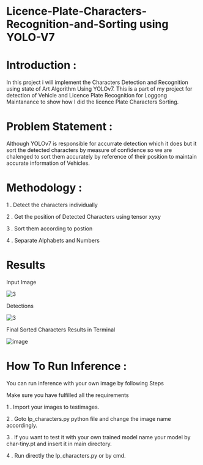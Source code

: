# Licence-Plate-Characters-Recognition-and-Sorting using YOLO-V7

# Introduction : 

In this project i will implement the Characters Detection and Recognition using state of Art Algorithm Using YOLOv7. This is a part of my project for detection of Vehicle and Licence Plate Recognition for Loggong Maintanance to show how I did the licence Plate Characters Sorting.

# Problem Statement :
Although YOLOv7 is responsible for accurrate detection which it does but it sort the detected characters by measure of confidence so we are chalenged to sort them accurately by reference of their position to maintain accurate information of Vehicles.

# Methodology :
1 . Detect the characters individually

2 . Get the position of Detected Characters using tensor xyxy

3 . Sort them according to postion

4 . Separate Alphabets and Numbers

# Results
Input Image


![3](https://github.com/SyedSybtain/Licence-Plate-Characters-Recognition-and-Sorting/assets/115772979/1cc1cdfb-d0b5-41f5-9534-dada7dad7412)

Detections

![3](https://github.com/SyedSybtain/Licence-Plate-Characters-Recognition-and-Sorting/assets/115772979/7dff4ada-80b0-4edd-8a26-b2462155c0ac)


Final Sorted Characters Results in Terminal

![image](https://github.com/SyedSybtain/Licence-Plate-Characters-Recognition-and-Sorting/assets/115772979/0e455156-93f0-47db-8d82-43a94179b6d0)

# How To Run Inference :
You can run inference with your own image by following Steps

Make sure you have fulfilled all the requirements

1 . Import your images to testimages.

2 . Goto lp_characters.py python file and change the image name accordingly.

3 . If you want to test it with your own trained model name your model by char-tiny.pt and insert it in main directory.

4 . Run directly the lp_characters.py or by cmd.
